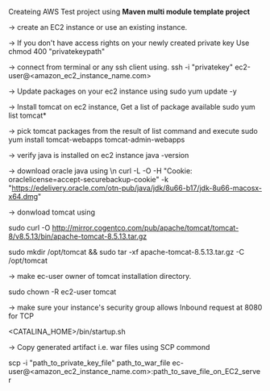 Createing AWS Test project using **Maven multi module template project**

-> create an EC2 instance or use an existing instance.

-> If you don't have access rights on your newly created private key Use
   chmod 400 "privatekeypath"

-> connect from terminal or any ssh client using.
   ssh -i "privatekey" ec2-user@<amazon_ec2_instance_name.com>

-> Update packages on your ec2 instance using
   sudo yum update -y
   
-> Install tomcat on ec2 instance, Get a list of package available
   sudo yum list tomcat*
   
-> pick tomcat packages from the result of list command and execute
   sudo yum install tomcat-webapps tomcat-admin-webapps
   
-> verify java is installed on ec2 instance 
   java -version
   
-> download oracle java using \n
curl -L -O -H "Cookie: oraclelicense=accept-securebackup-cookie" -k "https://edelivery.oracle.com/otn-pub/java/jdk/8u66-b17/jdk-8u66-macosx-x64.dmg"


-> donwload tomcat using 

sudo curl -O http://mirror.cogentco.com/pub/apache/tomcat/tomcat-8/v8.5.13/bin/apache-tomcat-8.5.13.tar.gz

sudo mkdir /opt/tomcat && sudo tar -xf apache-tomcat-8.5.13.tar.gz -C /opt/tomcat

-> make ec-user owner of tomcat installation directory.

sudo chown -R ec2-user tomcat

-> make sure your instance's security group allows Inbound request at 8080 for TCP

<CATALINA_HOME>/bin/startup.sh

-> Copy generated artifact i.e. war files using SCP commond 

scp -i "path_to_private_key_file" path_to_war_file ec-user@<amazon_ec2_instance_name.com>:path_to_save_file_on_EC2_server


